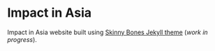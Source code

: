 # Impact in Asia

Impact in Asia website built using [Skinny Bones Jekyll theme](http://mmistakes.github.io/skinny-bones-jekyll/) (*work in progress*).

